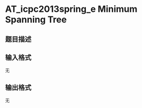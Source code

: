 # AT_icpc2013spring_e Minimum Spanning Tree

## 题目描述

[problemUrl]: https://atcoder.jp/contests/JAG2013Spring/tasks/icpc2013spring_e

## 输入格式

无

## 输出格式

无